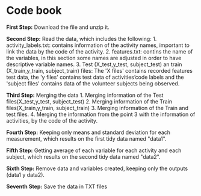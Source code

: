 # Code book

  **First Step:** Download the file and unzip it.
  
  **Second Step:** Read the data, which includes the following: 
    1. activity_labels.txt: contains information of the activity names, important to link the data by the code of the activity.
    2. features.txt: contins the name of the variables, in this section some names are adjusted in order to have descriptive variable names.
    3. Test (X_test,y_test, subject_test) an train (X_train,y_train, subject_train) files: The 'X files' contains recorded features test data, the 'y files' contains test data of activities’code labels and the 'subject files' contains data of the volunteer subjects being observed.

  **Third Step:** Merging the data
    1. Merging information of the Test files(X_test,y_test, subject_test)
    2. Merging information of the Train files(X_train,y_train, subject_train)
    3. Merging information of the Train and test files.
    4. Merging the information from the point 3 with the information of activities, by the code of the activity.
    
  **Fourth Step:** Keeping only means and standard deviation for each measurement, which results on the first tidy data named "data1".
  
  **Fifth Step:** Getting average of each variable for each activity and each subject, which results on the second tidy data named "data2".
  
  **Sixth Step:** Remove data and variables created, keeping only the outputs (data1 y data2).
  
  **Seventh Step:** Save the data in TXT files